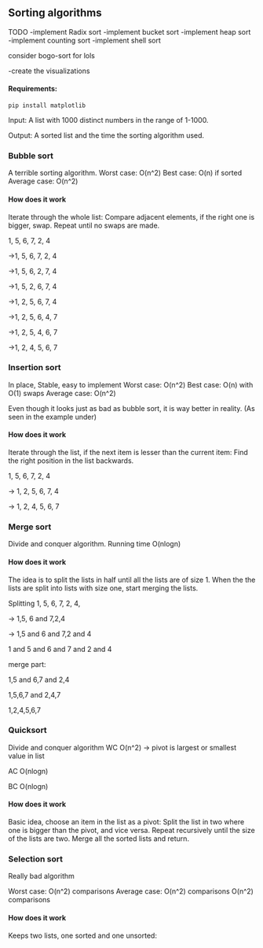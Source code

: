 ## Sorting algorithms 

TODO
-implement Radix sort
-implement bucket sort
-implement heap sort
-implement counting sort
-implement shell sort

consider 
bogo-sort for lols 

-create the visualizations

#### Requirements:
```
pip install matplotlib
```

Input: A list with 1000 distinct numbers in the range of 1-1000.

Output: A sorted list and the time the sorting algorithm used.

### Bubble sort
A terrible sorting algorithm. 
Worst case: O(n^2)
Best case: O(n) if sorted
Average case: O(n^2) 

#### How does it work 
Iterate through the whole list:
Compare adjacent elements, if the right one is bigger, swap.
Repeat until no swaps are made.

1, 5, 6, 7, 2, 4

->1, 5, 6, 7, 2, 4 

->1, 5, 6, 2, 7, 4

->1, 5, 2, 6, 7, 4

->1, 2, 5, 6, 7, 4

->1, 2, 5, 6, 4, 7

->1, 2, 5, 4, 6, 7

->1, 2, 4, 5, 6, 7

### Insertion sort
In place, Stable, easy to implement
Worst case: O(n^2)
Best case: O(n) with O(1) swaps
Average case: O(n^2) 

Even though it looks just as bad as bubble sort, it is way better in reality. (As seen in the example under)

#### How does it work
Iterate through the list, if the next item is lesser than the current item:
Find the right position in the list backwards.

1, 5, 6, 7, 2, 4

-> 1, 2, 5, 6, 7, 4

-> 1, 2, 4, 5, 6, 7


### Merge sort
Divide and conquer algorithm. Running time O(nlogn)
#### How does it work
The idea is to split the lists in half until all the lists are of size 1.
When the the lists are split into lists with size one, start merging the lists. 

Splitting
1, 5, 6, 7, 2, 4,

-> 1,5, 6 and 7,2,4

-> 1,5 and 6 and 7,2 and 4

1 and 5 and 6 and 7 and 2 and 4

merge part:

1,5 and 6,7 and 2,4

1,5,6,7 and 2,4,7

1,2,4,5,6,7


### Quicksort
Divide and conquer algorithm
WC O(n^2) -> pivot is largest or smallest value in list

AC O(nlogn)

BC O(nlogn)

#### How does it work
Basic idea, choose an item in the list as a pivot: 
Split the list in two where one is bigger than the pivot, and vice versa.
Repeat recursively until the size of the lists are two. Merge all the sorted lists and return.


### Selection sort
Really bad algorithm

Worst case: O(n^2) comparisons
Average case: O(n^2) comparisons
O(n^2) comparisons

#### How does it work
Keeps two lists, one sorted and one unsorted:




